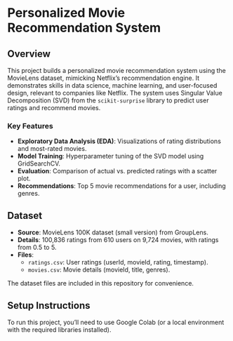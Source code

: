 # Personalized Movie Recommendation System

## Overview
This project builds a personalized movie recommendation system using the MovieLens dataset, mimicking Netflix’s recommendation engine. It demonstrates skills in data science, machine learning, and user-focused design, relevant to companies like Netflix. The system uses Singular Value Decomposition (SVD) from the `scikit-surprise` library to predict user ratings and recommend movies.

### Key Features
- **Exploratory Data Analysis (EDA)**: Visualizations of rating distributions and most-rated movies.
- **Model Training**: Hyperparameter tuning of the SVD model using GridSearchCV.
- **Evaluation**: Comparison of actual vs. predicted ratings with a scatter plot.
- **Recommendations**: Top 5 movie recommendations for a user, including genres.

## Dataset
- **Source**: MovieLens 100K dataset (small version) from GroupLens.
- **Details**: 100,836 ratings from 610 users on 9,724 movies, with ratings from 0.5 to 5.
- **Files**:
  - `ratings.csv`: User ratings (userId, movieId, rating, timestamp).
  - `movies.csv`: Movie details (movieId, title, genres).

The dataset files are included in this repository for convenience.

## Setup Instructions
To run this project, you’ll need to use Google Colab (or a local environment with the required libraries installed).
